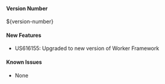 #### Version Number
${version-number}

#### New Features
- US616155: Upgraded to new version of Worker Framework

#### Known Issues
- None
